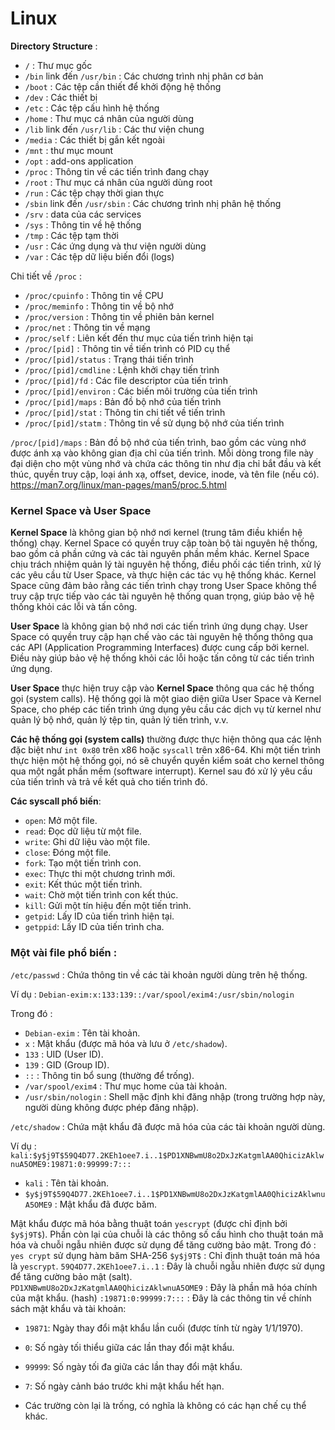 
# Linux 

**Directory Structure** : 

- `/` : Thư mục gốc
- `/bin` link đến `/usr/bin` : Các chương trình nhị phân cơ bản
- `/boot` : Các tệp cần thiết để khởi động hệ thống
- `/dev` : Các thiết bị 
- `/etc` : Các tệp cấu hình hệ thống
- `/home` : Thư mục cá nhân của người dùng
- `/lib` link đến `/usr/lib` : Các thư viện chung
- `/media` : Các thiết bị gắn kết ngoài
- `/mnt` : thư mục mount
- `/opt` : add-ons application
- `/proc` : Thông tin về các tiến trình đang chạy
- `/root` : Thư mục cá nhân của người dùng root
- `/run` : Các tệp chạy thời gian thực
- `/sbin` link đến `/usr/sbin` : Các chương trình nhị phân hệ thống
- `/srv` : data của các services
- `/sys` : Thông tin về hệ thống
- `/tmp` : Các tệp tạm thời
- `/usr` : Các ứng dụng và thư viện người dùng
- `/var` : Các tệp dữ liệu biến đổi (logs)



Chi tiết về `/proc` : 
- `/proc/cpuinfo` : Thông tin về CPU
- `/proc/meminfo` : Thông tin về bộ nhớ
- `/proc/version` : Thông tin về phiên bản kernel
- `/proc/net` : Thông tin về mạng
- `/proc/self` : Liên kết đến thư mục của tiến trình hiện tại
- `/proc/[pid]` : Thông tin về tiến trình có PID cụ thể
- `/proc/[pid]/status` : Trạng thái tiến trình
- `/proc/[pid]/cmdline` : Lệnh khởi chạy tiến trình
- `/proc/[pid]/fd` : Các file descriptor của tiến trình
- `/proc/[pid]/environ` : Các biến môi trường của tiến trình
- `/proc/[pid]/maps` : Bản đồ bộ nhớ của tiến trình
- `/proc/[pid]/stat` : Thông tin chi tiết về tiến trình
- `/proc/[pid]/statm` : Thông tin về sử dụng bộ nhớ của tiến trình

`/proc/[pid]/maps` : Bản đồ bộ nhớ của tiến trình, bao gồm các vùng nhớ được ánh xạ vào không gian địa chỉ của tiến trình. Mỗi dòng trong file này đại diện cho một vùng nhớ và chứa các thông tin như địa chỉ bắt đầu và kết thúc, quyền truy cập, loại ánh xạ, offset, device, inode, và tên file (nếu có).
https://man7.org/linux/man-pages/man5/proc.5.html


### Kernel Space và User Space

**Kernel Space** là không gian bộ nhớ nơi kernel (trung tâm điều khiển hệ thống) chạy. Kernel Space có quyền truy cập toàn bộ tài nguyên hệ thống, bao gồm cả phần cứng và các tài nguyên phần mềm khác. Kernel Space chịu trách nhiệm quản lý tài nguyên hệ thống, điều phối các tiến trình, xử lý các yêu cầu từ User Space, và thực hiện các tác vụ hệ thống khác. Kernel Space cũng đảm bảo rằng các tiến trình chạy trong User Space không thể truy cập trực tiếp vào các tài nguyên hệ thống quan trọng, giúp bảo vệ hệ thống khỏi các lỗi và tấn công.

**User Space** là không gian bộ nhớ nơi các tiến trình ứng dụng chạy. User Space có quyền truy cập hạn chế vào các tài nguyên hệ thống thông qua các API (Application Programming Interfaces) được cung cấp bởi kernel. Điều này giúp bảo vệ hệ thống khỏi các lỗi hoặc tấn công từ các tiến trình ứng dụng.

**User Space** thực hiện truy cập vào **Kernel Space** thông qua các hệ thống gọi (system calls). Hệ thống gọi là một giao diện giữa User Space và Kernel Space, cho phép các tiến trình ứng dụng yêu cầu các dịch vụ từ kernel như quản lý bộ nhớ, quản lý tệp tin, quản lý tiến trình, v.v.


**Các hệ thống gọi (system calls)** thường được thực hiện thông qua các lệnh đặc biệt như `int 0x80` trên x86 hoặc `syscall` trên x86-64. Khi một tiến trình thực hiện một hệ thống gọi, nó sẽ chuyển quyền kiểm soát cho kernel thông qua một ngắt phần mềm (software interrupt). Kernel sau đó xử lý yêu cầu của tiến trình và trả về kết quả cho tiến trình đó. 

**Các syscall phổ biến**: 
- `open`: Mở một file.
- `read`: Đọc dữ liệu từ một file.
- `write`: Ghi dữ liệu vào một file.
- `close`: Đóng một file.
- `fork`: Tạo một tiến trình con.
- `exec`: Thực thi một chương trình mới.
- `exit`: Kết thúc một tiến trình.
- `wait`: Chờ một tiến trình con kết thúc.
- `kill`: Gửi một tín hiệu đến một tiến trình.
- `getpid`: Lấy ID của tiến trình hiện tại.
- `getppid`: Lấy ID của tiến trình cha.



### Một vài file phổ biến :

`/etc/passwd` : Chứa thông tin về các tài khoản người dùng trên hệ thống.

Ví dụ : `Debian-exim:x:133:139::/var/spool/exim4:/usr/sbin/nologin` 

Trong đó : 
- `Debian-exim` : Tên tài khoản.
- `x` : Mật khẩu (được mã hóa và lưu ở `/etc/shadow`).
- `133` : UID (User ID).
- `139` : GID (Group ID).
- `::` : Thông tin bổ sung (thường để trống).
- `/var/spool/exim4` : Thư mục home của tài khoản.
- `/usr/sbin/nologin` : Shell mặc định khi đăng nhập (trong trường hợp này, người dùng không được phép đăng nhập).


`/etc/shadow` : Chứa mật khẩu đã được mã hóa của các tài khoản người dùng.

Ví dụ : `kali:$y$j9T$59Q4D77.2KEh1oee7.i..1$PD1XNBwmU8o2DxJzKatgmlAA0QhicizAklwnuA5OME9:19871:0:99999:7:::`

- `kali` : Tên tài khoản.
- `$y$j9T$59Q4D77.2KEh1oee7.i..1$PD1XNBwmU8o2DxJzKatgmlAA0QhicizAklwnuA5OME9` : Mật khẩu đã được băm.

Mật khẩu được mã hóa bằng thuật toán `yescrypt` (được chỉ định bởi `$y$j9T$`). Phần còn lại của chuỗi là các thông số cấu hình cho thuật toán mã hóa và chuỗi ngẫu nhiên được sử dụng để tăng cường bảo mật.
Trong đó : 
`yes crypt` sử dụng hàm băm SHA-256 
`$y$j9T$` : Chỉ định thuật toán mã hóa là `yescrypt`.
`59Q4D77.2KEh1oee7.i..1` : Đây là chuỗi ngẫu nhiên được sử dụng để tăng cường bảo mật (salt).
`PD1XNBwmU8o2DxJzKatgmlAA0QhicizAklwnuA5OME9` : Đây là phần mã hóa chính của mật khẩu. (hash) 
`:19871:0:99999:7:::` : Đây là các thông tin về chính sách mật khẩu và tài khoản:
- `19871`: Ngày thay đổi mật khẩu lần cuối (được tính từ ngày 1/1/1970).
- `0`: Số ngày tối thiểu giữa các lần thay đổi mật khẩu.
- `99999`: Số ngày tối đa giữa các lần thay đổi mật khẩu.
- `7`: Số ngày cảnh báo trước khi mật khẩu hết hạn.

- Các trường còn lại là trống, có nghĩa là không có các hạn chế cụ thể khác.








